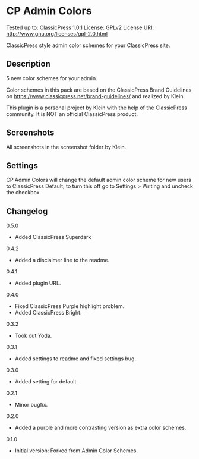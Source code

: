 # CP Admin Colors
Tested up to: ClassicPress 1.0.1
License: GPLv2
License URI: http://www.gnu.org/licenses/gpl-2.0.html

ClassicPress style admin color schemes for your ClassicPress site.

## Description

5 new color schemes for your admin.

Color schemes in this pack are based on the ClassicPress Brand Guidelines on https://www.classicpress.net/brand-guidelines/ and realized by Klein.

This plugin is a personal project by Klein with the help of the ClassicPress community. It is NOT an official ClassicPress product.

## Screenshots 

All screenshots in the screenshot folder by Klein.

## Settings

CP Admin Colors will change the default admin color scheme for new users to ClassicPress Default; to turn this off go to Settings > Writing and uncheck the checkbox.

## Changelog 

0.5.0
* Added ClassicPress Superdark

0.4.2
* Added a disclaimer line to the readme.

0.4.1
* Added plugin URL.

0.4.0
* Fixed ClassicPress Purple highlight problem.
* Added ClassicPress Bright.

0.3.2
* Took out Yoda.

0.3.1
* Added settings to readme and fixed settings bug.

0.3.0
* Added setting for default.

0.2.1
* Minor bugfix.

0.2.0

* Added a purple and more contrasting version as extra color schemes.

0.1.0

* Initial version: Forked from Admin Color Schemes.
